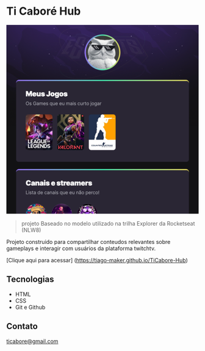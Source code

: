 # Ti Caboré Hub
![preview](./.github/preview.png)

> projeto Baseado no modelo utilizado na trilha Explorer da Rocketseat (NLW8)

Projeto construido para compartilhar conteudos relevantes sobre gameplays e interagir com usuários da plataforma twitchtv.

[Clique aqui para acessar] (https://tiago-maker.github.io/TiCabore-Hub)

## Tecnologias

- HTML
- CSS
- Git e Github

## Contato

ticabore@gmail.com